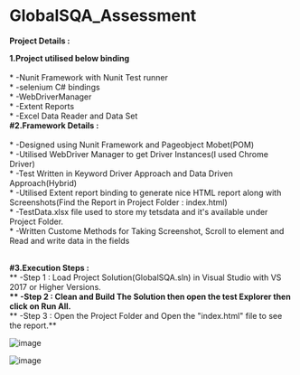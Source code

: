 # GlobalSQA_Assessment

**Project Details :**<br />

**1.Project utilised below binding**<br /><br />
	* -Nunit Framework with Nunit Test runner<br />
	* -selenium C# bindings<br />
	* -WebDriverManager<br />
	* -Extent Reports<br />
	* -Excel Data Reader and Data Set<br />
**#2.Framework Details :**<br /><br />
	* -Designed using Nunit Framework and Pageobject Mobet(POM)<br />
	* -Utilised WebDriver Manager to get Driver Instances(I used Chrome Driver)<br />
	* -Test Written in Keyword Driver Approach and Data Driven Approach(Hybrid)<br />
	* -Utilised Extent report binding to generate nice HTML report along with Screenshots(Find the Report in Project Folder : index.html)<br />
	* -TestData.xlsx file used to store my tetsdata and it's available under Project Folder.<br />
	* -Written Custome Methods for Taking Screenshot, Scroll to element and Read and write data in the fields<br /><br />
	
**#3.Execution Steps :**<br />
	** -Step 1 : Load Project Solution(GlobalSQA.sln) in Visual Studio with VS 2017 or Higher Versions.**<br />
	** -Step 2 : Clean and Build The Solution then open the test Explorer then click on Run All.**<br />
	** -Step 3 : Open the Project Folder and Open the "index.html"  file to see the report.**<br />
  
  ![image](https://user-images.githubusercontent.com/60171351/118930265-d3123580-b945-11eb-8791-7405178df7bf.png)<br />
  
  ![image](https://user-images.githubusercontent.com/60171351/118930338-e6bd9c00-b945-11eb-9034-442bf8eeb646.png)

